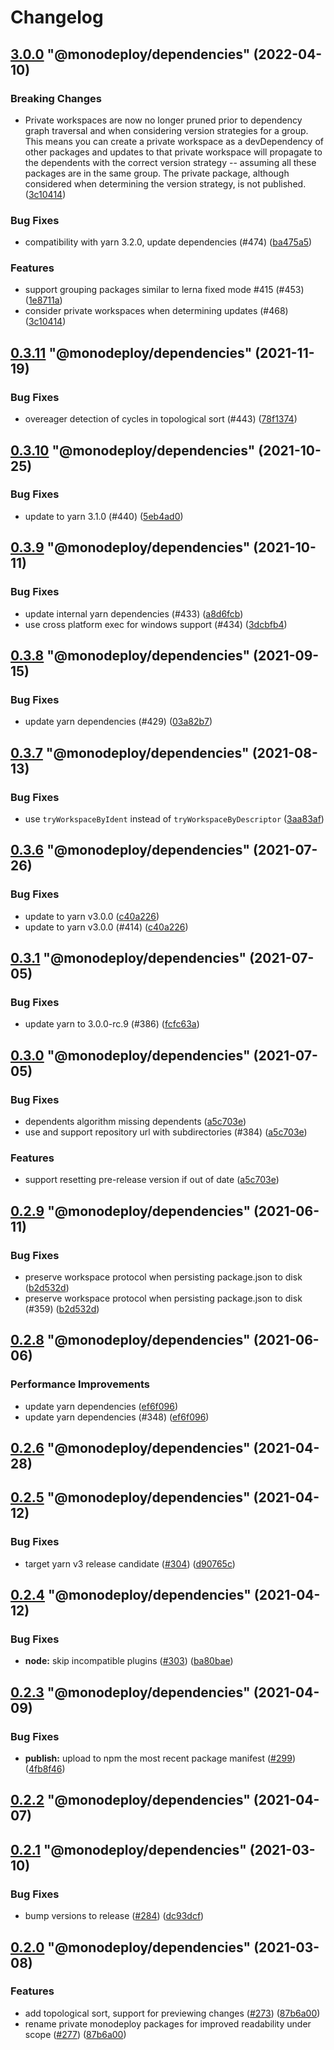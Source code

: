 # Changelog

<!-- MONODEPLOY:BELOW -->

## [3.0.0](https://github.com/tophat/monodeploy/compare/@monodeploy/dependencies@0.3.12...@monodeploy/dependencies@3.0.0) "@monodeploy/dependencies" (2022-04-10)<a name="3.0.0"></a>

### Breaking Changes

* Private workspaces are now no longer pruned prior to dependency graph traversal and when considering version strategies for a group. This means you can create a private workspace as a devDependency of other packages and updates to that private workspace will propagate to the dependents with the correct version strategy -- assuming all these packages are in the same group. The private package, although considered when determining the version strategy, is not published. ([3c10414](https://github.com/tophat/monodeploy/commits/3c10414))

### Bug Fixes

* compatibility with yarn 3.2.0, update dependencies (#474) ([ba475a5](https://github.com/tophat/monodeploy/commits/ba475a5))

### Features

* support grouping packages similar to lerna fixed mode #415 (#453) ([1e8711a](https://github.com/tophat/monodeploy/commits/1e8711a))
* consider private workspaces when determining updates (#468) ([3c10414](https://github.com/tophat/monodeploy/commits/3c10414))




## [0.3.11](https://github.com/tophat/monodeploy/compare/@monodeploy/dependencies@0.3.10...@monodeploy/dependencies@0.3.11) "@monodeploy/dependencies" (2021-11-19)<a name="0.3.11"></a>

### Bug Fixes

* overeager detection of cycles in topological sort (#443) ([78f1374](https://github.com/tophat/monodeploy/commits/78f1374))




## [0.3.10](https://github.com/tophat/monodeploy/compare/@monodeploy/dependencies@0.3.9...@monodeploy/dependencies@0.3.10) "@monodeploy/dependencies" (2021-10-25)<a name="0.3.10"></a>

### Bug Fixes

* update to yarn 3.1.0 (#440) ([5eb4ad0](https://github.com/tophat/monodeploy/commits/5eb4ad0))




## [0.3.9](https://github.com/tophat/monodeploy/compare/@monodeploy/dependencies@0.3.8...@monodeploy/dependencies@0.3.9) "@monodeploy/dependencies" (2021-10-11)<a name="0.3.9"></a>

### Bug Fixes

* update internal yarn dependencies (#433) ([a8d6fcb](https://github.com/tophat/monodeploy/commits/a8d6fcb))
* use cross platform exec for windows support (#434) ([3dcbfb4](https://github.com/tophat/monodeploy/commits/3dcbfb4))




## [0.3.8](https://github.com/tophat/monodeploy/compare/@monodeploy/dependencies@0.3.7...@monodeploy/dependencies@0.3.8) "@monodeploy/dependencies" (2021-09-15)<a name="0.3.8"></a>

### Bug Fixes

* update yarn dependencies (#429) ([03a82b7](https://github.com/tophat/monodeploy/commits/03a82b7))




## [0.3.7](https://github.com/tophat/monodeploy/compare/@monodeploy/dependencies@0.3.6...@monodeploy/dependencies@0.3.7) "@monodeploy/dependencies" (2021-08-13)<a name="0.3.7"></a>

### Bug Fixes

* use `tryWorkspaceByIdent` instead of `tryWorkspaceByDescriptor` ([3aa83af](https://github.com/tophat/monodeploy/commits/3aa83af))




## [0.3.6](https://github.com/tophat/monodeploy/compare/@monodeploy/dependencies@0.3.5...@monodeploy/dependencies@0.3.6) "@monodeploy/dependencies" (2021-07-26)<a name="0.3.6"></a>

### Bug Fixes

* update to yarn v3.0.0 ([c40a226](https://github.com/tophat/monodeploy/commits/c40a226))
* update to yarn v3.0.0 (#414) ([c40a226](https://github.com/tophat/monodeploy/commits/c40a226))




## [0.3.1](https://github.com/tophat/monodeploy/compare/@monodeploy/dependencies@0.3.0...@monodeploy/dependencies@0.3.1) "@monodeploy/dependencies" (2021-07-05)<a name="0.3.1"></a>

### Bug Fixes

* update yarn to 3.0.0-rc.9 (#386) ([fcfc63a](https://github.com/tophat/monodeploy/commits/fcfc63a))




## [0.3.0](https://github.com/tophat/monodeploy/compare/@monodeploy/dependencies@0.2.9...@monodeploy/dependencies@0.3.0) "@monodeploy/dependencies" (2021-07-05)<a name="0.3.0"></a>

### Bug Fixes

* dependents algorithm missing dependents ([a5c703e](https://github.com/tophat/monodeploy/commits/a5c703e))
* use and support repository url with subdirectories (#384) ([a5c703e](https://github.com/tophat/monodeploy/commits/a5c703e))

### Features

* support resetting pre-release version if out of date ([a5c703e](https://github.com/tophat/monodeploy/commits/a5c703e))




## [0.2.9](https://github.com/tophat/monodeploy/compare/@monodeploy/dependencies@0.2.8...@monodeploy/dependencies@0.2.9) "@monodeploy/dependencies" (2021-06-11)<a name="0.2.9"></a>

### Bug Fixes

* preserve workspace protocol when persisting package.json to disk ([b2d532d](https://github.com/tophat/monodeploy/commits/b2d532d))
* preserve workspace protocol when persisting package.json to disk (#359) ([b2d532d](https://github.com/tophat/monodeploy/commits/b2d532d))




## [0.2.8](https://github.com/tophat/monodeploy/compare/@monodeploy/dependencies@0.2.7...@monodeploy/dependencies@0.2.8) "@monodeploy/dependencies" (2021-06-06)<a name="0.2.8"></a>

### Performance Improvements

* update yarn dependencies ([ef6f096](https://github.com/tophat/monodeploy/commits/ef6f096))
* update yarn dependencies (#348) ([ef6f096](https://github.com/tophat/monodeploy/commits/ef6f096))




## [0.2.6](https://github.com/tophat/monodeploy/compare/@monodeploy/dependencies@0.2.5...@monodeploy/dependencies@0.2.6) "@monodeploy/dependencies" (2021-04-28)<a name="0.2.6"></a>


## [0.2.5](https://github.com/tophat/monodeploy/compare/@monodeploy/dependencies@0.2.4...@monodeploy/dependencies@0.2.5) "@monodeploy/dependencies" (2021-04-12)<a name="0.2.5"></a>

### Bug Fixes

* target yarn v3 release candidate ([#304](https://github.com/tophat/monodeploy/issues/304)) ([d90765c](https://github.com/tophat/monodeploy/commits/d90765c))


## [0.2.4](https://github.com/tophat/monodeploy/compare/@monodeploy/dependencies@0.2.3...@monodeploy/dependencies@0.2.4) "@monodeploy/dependencies" (2021-04-12)<a name="0.2.4"></a>

### Bug Fixes

* **node:** skip incompatible plugins ([#303](https://github.com/tophat/monodeploy/issues/303)) ([ba80bae](https://github.com/tophat/monodeploy/commits/ba80bae))


## [0.2.3](https://github.com/tophat/monodeploy/compare/@monodeploy/dependencies@0.2.2...@monodeploy/dependencies@0.2.3) "@monodeploy/dependencies" (2021-04-09)<a name="0.2.3"></a>

### Bug Fixes

* **publish:** upload to npm the most recent package manifest ([#299](https://github.com/tophat/monodeploy/issues/299)) ([4fb8f46](https://github.com/tophat/monodeploy/commits/4fb8f46))


## [0.2.2](https://github.com/tophat/monodeploy/compare/@monodeploy/dependencies@0.2.1...@monodeploy/dependencies@0.2.2) "@monodeploy/dependencies" (2021-04-07)<a name="0.2.2"></a>


## [0.2.1](https://github.com/tophat/monodeploy/compare/@monodeploy/dependencies@0.2.0...@monodeploy/dependencies@0.2.1) "@monodeploy/dependencies" (2021-03-10)<a name="0.2.1"></a>

### Bug Fixes

* bump versions to release ([#284](https://github.com/tophat/monodeploy/issues/284)) ([dc93dcf](https://github.com/tophat/monodeploy/commits/dc93dcf))


## [0.2.0](https://github.com/tophat/monodeploy/compare/@monodeploy/dependencies@0.1.1...@monodeploy/dependencies@0.2.0) "@monodeploy/dependencies" (2021-03-08)<a name="0.2.0"></a>

### Features

* add topological sort, support for previewing changes ([#273](https://github.com/tophat/monodeploy/issues/273)) ([87b6a00](https://github.com/tophat/monodeploy/commits/87b6a00))
* rename private monodeploy packages for improved readability under scope ([#277](https://github.com/tophat/monodeploy/issues/277)) ([87b6a00](https://github.com/tophat/monodeploy/commits/87b6a00))
